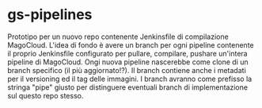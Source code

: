 # gs-pipelines
Prototipo per un nuovo repo contenente Jenkinsfile  di compilazione MagoCloud. 
L'idea di fondo è avere un branch per ogni pipeline contenente il proprio Jenkinsfile configurato per pullare, compilare, pushare un'intera pipeline di MagoCloud.
Ongi nuova pipeline nascerebbe come clone di un branch specifico (il più aggiornato!?).
Il branch contiene anche i metadati per il versioning ed il tag delle immagini.
I branch avranno come prefisso la stringa "pipe" giusto per distinguere eventuali branch di implementazione sul questo repo stesso. 
